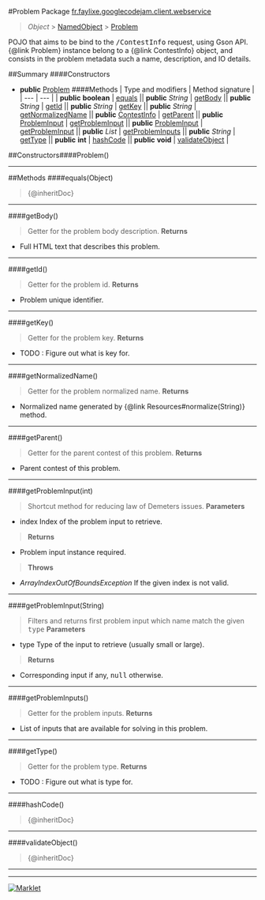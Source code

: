 #Problem
Package [fr.faylixe.googlecodejam.client.webservice](README.md)<br>

> *Object* > [NamedObject](ommon/NamedObject.md) > [Problem](Problem.md)

<p>POJO that aims to be bind to the <tt>/ContestInfo</tt>
 request, using Gson API. {@link Problem} instance belong
 to a {@link ContestInfo} object, and consists in the problem
 metadata such a name, description, and IO details.</p>

##Summary
####Constructors
* **public** [Problem](#problem)
####Methods
| Type and modifiers | Method signature |
| --- | --- |
| **public** **boolean** | [equals](#equalsobject) || **public** *String* | [getBody](#getbody) || **public** *String* | [getId](#getid) || **public** *String* | [getKey](#getkey) || **public** *String* | [getNormalizedName](#getnormalizedname) || **public** [ContestInfo](ContestInfo.md) | [getParent](#getparent) || **public** [ProblemInput](ProblemInput.md) | [getProblemInput](#getprobleminputint) || **public** [ProblemInput](ProblemInput.md) | [getProblemInput](#getprobleminputstring) || **public** *List* | [getProblemInputs](#getprobleminputs) || **public** *String* | [getType](#gettype) || **public** **int** | [hashCode](#hashcode) || **public** **void** | [validateObject](#validateobject) |

##Constructors####Problem()
> 

---


##Methods
####equals(Object)
> {@inheritDoc}

---

####getBody()
> Getter for the problem body description.
> **Returns**
* Full HTML text that describes this problem.


---

####getId()
> Getter for the problem id.
> **Returns**
* Problem unique identifier.


---

####getKey()
> Getter for the problem key.
> **Returns**
* TODO : Figure out what is key for.


---

####getNormalizedName()
> Getter for the problem normalized name.
> **Returns**
* Normalized name generated by {@link Resources#normalize(String)} method.


---

####getParent()
> Getter for the parent contest of this problem.
> **Returns**
* Parent contest of this problem.


---

####getProblemInput(int)
> Shortcut method for reducing law of Demeters issues.
> **Parameters**
* index Index of the problem input to retrieve.

> **Returns**
* Problem input instance required.

> **Throws**
* *ArrayIndexOutOfBoundsException* If the given index is not valid.


---

####getProblemInput(String)
> Filters and returns first problem input which name
 match the given <tt>type</tt>
> **Parameters**
* type Type of the input to retrieve (usually small or large).

> **Returns**
* Corresponding input if any, <tt>null</tt> otherwise.


---

####getProblemInputs()
> Getter for the problem inputs.
> **Returns**
* List of inputs that are available for solving in this problem.


---

####getType()
> Getter for the problem type.
> **Returns**
* TODO : Figure out what is type for.


---

####hashCode()
> {@inheritDoc}

---

####validateObject()
> {@inheritDoc}

---

---

[![Marklet](https://img.shields.io/badge/Generated%20by-Marklet-green.svg)](https://github.com/Faylixe/marklet)